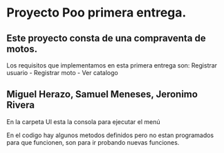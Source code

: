 # **Proyecto Poo primera entrega.**

## Este proyecto consta de una compraventa de motos.

Los requisitos que implementamos en esta primera entrega son:
Registrar usuario - Registrar moto - Ver catalogo

## Miguel Herazo, Samuel Meneses, Jeronimo Rivera


En la carpeta UI esta la consola para ejecutar el menú

En el codigo hay algunos metodos definidos pero no estan programados para que funcionen,
son para ir probando nuevas funciones.